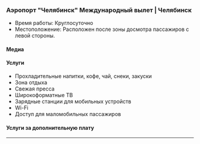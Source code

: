 
### Аэропорт "Челябинск" Международный вылет | Челябинск
* Время работы: Круглосуточно
* Местоположение: Расположен после зоны досмотра пассажиров с левой  стороны.

#### Медиа

#### Услуги
* Прохладительные напитки, кофе, чай, снеки, закуски
* Зона отдыха
* Свежая пресса
* Широкоформатные ТВ
* Зарядные станции для мобильных устройств
* Wi-Fi
* Доступ для маломобильных пассажиров

#### Услуги за дополнительную плату 
---
